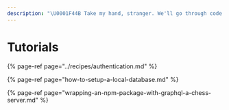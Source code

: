 ```yaml
---
description: "\U0001F44B Take my hand, stranger. We'll go through code.store paradise."
---
```


# Tutorials

{% page-ref page="../recipes/authentication.md" %}

{% page-ref page="how-to-setup-a-local-database.md" %}

{% page-ref page="wrapping-an-npm-package-with-graphql-a-chess-server.md" %}





